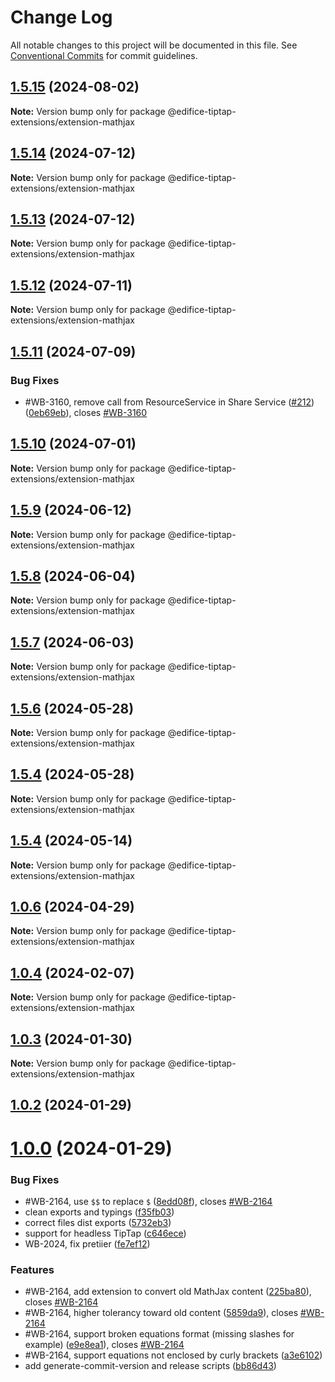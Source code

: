 # Change Log

All notable changes to this project will be documented in this file.
See [Conventional Commits](https://conventionalcommits.org) for commit guidelines.

## [1.5.15](https://github.com/edificeio/edifice-ui/compare/v1.5.15-develop.2...v1.5.15) (2024-08-02)

**Note:** Version bump only for package @edifice-tiptap-extensions/extension-mathjax

## [1.5.14](https://github.com/edificeio/edifice-ui/compare/v1.5.14-develop.0...v1.5.14) (2024-07-12)

**Note:** Version bump only for package @edifice-tiptap-extensions/extension-mathjax

## [1.5.13](https://github.com/edificeio/edifice-ui/compare/v1.5.13-develop.2...v1.5.13) (2024-07-12)

**Note:** Version bump only for package @edifice-tiptap-extensions/extension-mathjax

## [1.5.12](https://github.com/edificeio/edifice-ui/compare/v1.5.12-develop.2...v1.5.12) (2024-07-11)

**Note:** Version bump only for package @edifice-tiptap-extensions/extension-mathjax

## [1.5.11](https://github.com/edificeio/edifice-ui/compare/v1.5.10...v1.5.11) (2024-07-09)

### Bug Fixes

- #WB-3160, remove call from ResourceService in Share Service ([#212](https://github.com/edificeio/edifice-ui/issues/212)) ([0eb69eb](https://github.com/edificeio/edifice-ui/commit/0eb69ebc4ed2e0b9d618d411acd4e399920ff85c)), closes [#WB-3160](https://github.com/edificeio/edifice-ui/issues/WB-3160)

## [1.5.10](https://github.com/edificeio/edifice-ui/compare/v1.5.10-develop.7...v1.5.10) (2024-07-01)

**Note:** Version bump only for package @edifice-tiptap-extensions/extension-mathjax

## [1.5.9](https://github.com/edificeio/edifice-ui/compare/v1.5.9-develop.5...v1.5.9) (2024-06-12)

**Note:** Version bump only for package @edifice-tiptap-extensions/extension-mathjax

## [1.5.8](https://github.com/edificeio/edifice-ui/compare/v1.5.8-develop.1...v1.5.8) (2024-06-04)

**Note:** Version bump only for package @edifice-tiptap-extensions/extension-mathjax

## [1.5.7](https://github.com/edificeio/edifice-ui/compare/v1.5.5...v1.5.7) (2024-06-03)

**Note:** Version bump only for package @edifice-tiptap-extensions/extension-mathjax

## [1.5.6](https://github.com/edificeio/edifice-ui/compare/v1.5.4-develop.22...v1.5.6) (2024-05-28)

**Note:** Version bump only for package @edifice-tiptap-extensions/extension-mathjax

## [1.5.4](https://github.com/edificeio/edifice-ui/compare/v1.5.4-develop.22...v1.5.4) (2024-05-28)

**Note:** Version bump only for package @edifice-tiptap-extensions/extension-mathjax

## [1.5.4](https://github.com/edificeio/edifice-ui/compare/v1.5.4-develop.7...v1.5.4) (2024-05-14)

**Note:** Version bump only for package @edifice-tiptap-extensions/extension-mathjax

## [1.0.6](https://github.com/edificeio/edifice-tiptap-extensions/compare/v1.0.6-develop.2...v1.0.6) (2024-04-29)

**Note:** Version bump only for package @edifice-tiptap-extensions/extension-mathjax

## [1.0.4](https://github.com/opendigitaleducation/edifice-tiptap-extensions/compare/v1.0.3...v1.0.4) (2024-02-07)

**Note:** Version bump only for package @edifice-tiptap-extensions/extension-mathjax

## [1.0.3](https://github.com/opendigitaleducation/edifice-tiptap-extensions/compare/v1.0.2...v1.0.3) (2024-01-30)

**Note:** Version bump only for package @edifice-tiptap-extensions/extension-mathjax

## [1.0.2](https://github.com/opendigitaleducation/edifice-tiptap-extensions/compare/v1.0.1...v1.0.2) (2024-01-29)

# [1.0.0](https://github.com/opendigitaleducation/edifice-tiptap-extensions/compare/v1.0.1-dev.6...v1.0.0) (2024-01-29)

### Bug Fixes

- #WB-2164, use `$$` to replace `$` ([8edd08f](https://github.com/opendigitaleducation/edifice-tiptap-extensions/commit/8edd08f2e48a3b93e2fcc110afd76b22c8776726)), closes [#WB-2164](https://github.com/opendigitaleducation/edifice-tiptap-extensions/issues/WB-2164)
- clean exports and typings ([f35fb03](https://github.com/opendigitaleducation/edifice-tiptap-extensions/commit/f35fb03f49a953d463242f256137f06e791b4ea9))
- correct files dist exports ([5732eb3](https://github.com/opendigitaleducation/edifice-tiptap-extensions/commit/5732eb35283f76c983bdbd71e88c035b6249af4f))
- support for headless TipTap ([c646ece](https://github.com/opendigitaleducation/edifice-tiptap-extensions/commit/c646ece8e84674a29c10daf59a5bc03742b071c5))
- WB-2024, fix pretiier ([fe7ef12](https://github.com/opendigitaleducation/edifice-tiptap-extensions/commit/fe7ef1268dcccf2de9b3edfa2e0ceae72c9994f8))

### Features

- #WB-2164, add extension to convert old MathJax content ([225ba80](https://github.com/opendigitaleducation/edifice-tiptap-extensions/commit/225ba807e4030b3d40fb7cd1bb1419076eaffab6)), closes [#WB-2164](https://github.com/opendigitaleducation/edifice-tiptap-extensions/issues/WB-2164)
- #WB-2164, higher tolerancy toward old content ([5859da9](https://github.com/opendigitaleducation/edifice-tiptap-extensions/commit/5859da97c3466b95bfed2f8eeb4d31b988342577)), closes [#WB-2164](https://github.com/opendigitaleducation/edifice-tiptap-extensions/issues/WB-2164)
- #WB-2164, support broken equations format (missing slashes for example) ([e9e8ea1](https://github.com/opendigitaleducation/edifice-tiptap-extensions/commit/e9e8ea1a0a2b52036dd07ace8eb1a7668a274c46)), closes [#WB-2164](https://github.com/opendigitaleducation/edifice-tiptap-extensions/issues/WB-2164)
- #WB-2164, support equations not enclosed by curly brackets ([a3e6102](https://github.com/opendigitaleducation/edifice-tiptap-extensions/commit/a3e610268d64d14a24740ce0acc2c9c1049349b5))
- add generate-commit-version and release scripts ([bb86d43](https://github.com/opendigitaleducation/edifice-tiptap-extensions/commit/bb86d4309a81e15a0a5363a16fe4ce99844d68bb))
